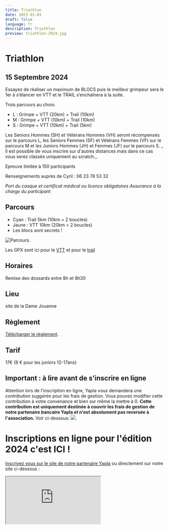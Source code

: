 ```yaml
---
title: Triathlon
date: 2023-01-01
draft: false
language: fr
description: Triathlon
preview: triathlon-2024.jpg
---
```

# Triathlon
## 15 Septembre 2024

Essayez de réaliser un maximum de BLOCS puis le meilleur grimpeur sera  le 1er à s’élancer en VTT et le TRAIL s’enchaînera à la suite.

Trois parcours au choix: 
- L : Grimpe + VTT (20km) + Trail (10km)
- M : Grimpe + VTT (10km) + Trail (10km)
- S : Grimpe + VTT (10km) + Trail (5km)

Les Seniors Hommes (SH) et Vétérans Hommes (VH) seront récompensés sur le parcours L, les Seniors Femmes (SF) et Vétérans Femmes (VF) sur le parcours M et les Juniors Hommes (JH) et Femmes (JF) sur le parcours S.
_ Il est possible de vous inscrire sur d'autres distances mais dans ce cas vous serez classés uniquement au scratch._



Epreuve limitée à 150 participants  

Renseignements auprès de Cyril : 06 23 78 53 32

_Port du casque et certificat médical ou licence obligatoires  Assurance à la charge du participant_

## Parcours
- Cyan : Trail 5km (10km = 2 boucles)
- Jaune : VTT 10km (20km = 2 boucles)
- Les blocs sont secrets !

![Parcours](/images/tri.jpg).

Les GPX sont ici pour le [VTT](/gpx/exp_VTT.gpx) et pour le [trail](/gpx/exp_Trail_Tri.gpx) 

## Horaires

 Remise des dossards entre 8h et 8h30

## Lieu
 site de la Dame Jouanne 

## Règlement

[Télécharger le règlement](/pdf/reglement.pdf).

## Tarif

17€ (8 € pour les juniors 12-17ans)


## Important : à lire avant de s'inscrire en ligne
Attention lors de l'inscription en ligne, Yapla vous demandera une *contribution suggérée* pour les frais de gestion. Vous pouvez modifier cette contribution à votre convenance et bien sur même la mettre à 0. **Cette contribution est uniquement destinée à couvrir les frais de gestion de notre partenaire bancaire Yapla et n'est absolument pas reversée à l'association.**
Voir ci-dessous: ![](/images/contrib.png).

# Inscriptions en ligne pour l'édition 2024 c'est ICI !

[Inscrivez vous sur le site de notre partenaire Yapla](https://larchant-animation.s2.yapla.com/fr/event-58468) ou directement sur notre site ci-dessous :

<iframe  src="https://larchant-animation.s2.yapla.com/fr/event-58468"></iframe>


